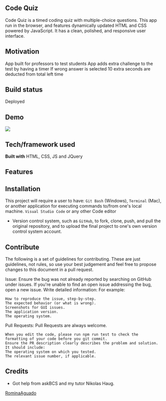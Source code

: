 ## Code Quiz

Code Quiz is a timed coding quiz with multiple-choice questions. This app run in the browser, and features dynamically updated HTML and CSS powered by JavaScript. It has a clean, polished, and responsive user interface.

## Motivation

App built for professors to test students
App adds extra challenge to the test by having a timer
If wrong answer is selected 10 extra seconds are deducted from total left time

## Build status

Deployed

## Demo

![](./Assets/codeQuiz.gif)

## Tech/framework used

<b>Built with</b>
HTML, CSS, JS and JQuery

## Features

## Installation

This project will require a user to have:
`Git Bash` (Windows),
`Terminal` (Mac), or another application for executing commands to/from one's local machine.
`Visual Studio Code` or any other Code editor

- Version control system, such as `GitHub`, to fork, clone, push, and pull the original repository, and to upload the final project to one's own version control system account.

## Contribute

The following is a set of guidelines for contributing. These are just guidelines, not rules, so use your best judgement and feel free to propose changes to this document in a pull request.

Issue: Ensure the bug was not already reported by searching on GitHub under issues. If you're unable to find an open issue addressing the bug, open a new issue.
Write detailed information:
For example:

    How to reproduce the issue, step-by-step.
    The expected behavior (or what is wrong).
    Screenshots for GUI issues.
    The application version.
    The operating system.

Pull Requests: Pull Requests are always welcome.

    When you edit the code, please run npm run test to check the formatting of your code before you git commit.
    Ensure the PR description clearly describes the problem and solution. It should include:
    The operating system on which you tested.
    The relevant issue number, if applicable.

## Credits

- Got help from askBCS and my tutor Nikolas Haug.

[RominaAguado]()
